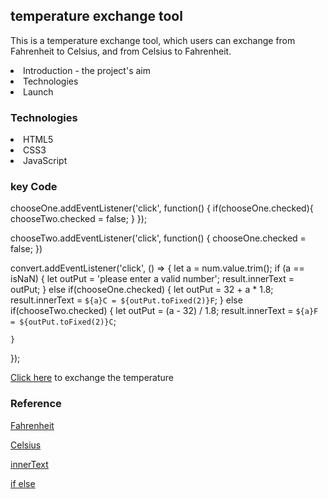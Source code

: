 <h2>temperature exchange tool</h2>

<p>
This is a temperature exchange tool, which users can exchange from Fahrenheit to Celsius, and from Celsius to Fahrenheit.
</p>

<li>Introduction - the project's aim</li>
<li>Technologies</li>
<li>Launch</li>


<h3>Technologies</h3>
<li>HTML5</li>
<li>CSS3</li>
<li>JavaScript</li>


<h3>key Code</h3>
chooseOne.addEventListener('click', function() {
    if(chooseOne.checked){
        chooseTwo.checked = false;
    }
});

chooseTwo.addEventListener('click', function() {
    chooseOne.checked = false;
})

convert.addEventListener('click', () => {
    let a = num.value.trim();
    if (a == isNaN) {
        let outPut = 'please enter a valid number';
        result.innerText = outPut;
    } 
    else if(chooseOne.checked) {
        let outPut = 32 + a * 1.8;
        result.innerText = `${a}C = ${outPut.toFixed(2)}F`;
    } else if(chooseTwo.checked) {
        let outPut = (a - 32) / 1.8;
        result.innerText = `${a}F = ${outPut.toFixed(2)}C`;

    }
});

<a href="https://bricklai.github.io/temperature/converter.html">Click here</a> to exchange the temperature

<h3>Reference</h3>
<p><a href="https://en.wikipedia.org/wiki/Fahrenheit">Fahrenheit</a></p>
<p><a href="https://en.wikipedia.org/wiki/Celsius">Celsius</a></p>
<p><a href="https://www.w3schools.com/jsref/prop_node_innertext.asp">innerText</a></p>
<p><a href="https://www.w3schools.com/js/js_if_else.asp">if else</a></p>
